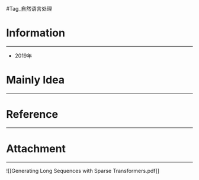 #Tag_自然语言处理 
# Information
---
- 2019年

# Mainly Idea
---


# Reference
---


# Attachment
---
![[Generating Long Sequences with Sparse Transformers.pdf]]